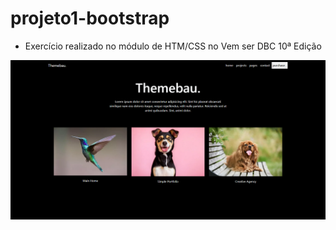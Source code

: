 # projeto1-bootstrap


- Exercício realizado no módulo de HTM/CSS no Vem ser DBC 10ª Edição

![](./img/projeto1.png)
